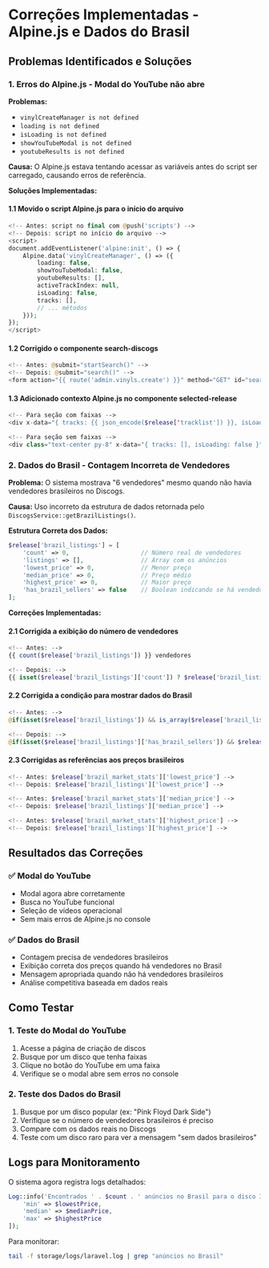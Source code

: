 # Correções Implementadas - Alpine.js e Dados do Brasil

## Problemas Identificados e Soluções

### 1. Erros do Alpine.js - Modal do YouTube não abre

**Problemas:**
- `vinylCreateManager is not defined`
- `loading is not defined`
- `isLoading is not defined`
- `showYouTubeModal is not defined`
- `youtubeResults is not defined`

**Causa:**
O Alpine.js estava tentando acessar as variáveis antes do script ser carregado, causando erros de referência.

**Soluções Implementadas:**

#### 1.1 Movido o script Alpine.js para o início do arquivo
```php
<!-- Antes: script no final com @push('scripts') -->
<!-- Depois: script no início do arquivo -->
<script>
document.addEventListener('alpine:init', () => {
    Alpine.data('vinylCreateManager', () => ({
        loading: false,
        showYouTubeModal: false,
        youtubeResults: [],
        activeTrackIndex: null,
        isLoading: false,
        tracks: [],
        // ... métodos
    }));
});
</script>
```

#### 1.2 Corrigido o componente search-discogs
```php
<!-- Antes: @submit="startSearch()" -->
<!-- Depois: @submit="search()" -->
<form action="{{ route('admin.vinyls.create') }}" method="GET" id="search-form" @submit="search()">
```

#### 1.3 Adicionado contexto Alpine.js no componente selected-release
```php
<!-- Para seção com faixas -->
<div x-data="{ tracks: {{ json_encode($release['tracklist']) }}, isLoading: false }">

<!-- Para seção sem faixas -->
<div class="text-center py-8" x-data="{ tracks: [], isLoading: false }">
```

### 2. Dados do Brasil - Contagem Incorreta de Vendedores

**Problema:**
O sistema mostrava "6 vendedores" mesmo quando não havia vendedores brasileiros no Discogs.

**Causa:**
Uso incorreto da estrutura de dados retornada pelo `DiscogsService::getBrazilListings()`.

**Estrutura Correta dos Dados:**
```php
$release['brazil_listings'] = [
    'count' => 0,                    // Número real de vendedores
    'listings' => [],                // Array com os anúncios
    'lowest_price' => 0,             // Menor preço
    'median_price' => 0,             // Preço médio
    'highest_price' => 0,            // Maior preço
    'has_brazil_sellers' => false    // Boolean indicando se há vendedores
];
```

**Correções Implementadas:**

#### 2.1 Corrigida a exibição do número de vendedores
```php
<!-- Antes: -->
{{ count($release['brazil_listings']) }} vendedores

<!-- Depois: -->
{{ isset($release['brazil_listings']['count']) ? $release['brazil_listings']['count'] : 0 }} vendedores
```

#### 2.2 Corrigida a condição para mostrar dados do Brasil
```php
<!-- Antes: -->
@if(isset($release['brazil_listings']) && is_array($release['brazil_listings']) && count($release['brazil_listings']) > 0)

<!-- Depois: -->
@if(isset($release['brazil_listings']['has_brazil_sellers']) && $release['brazil_listings']['has_brazil_sellers'] === true)
```

#### 2.3 Corrigidas as referências aos preços brasileiros
```php
<!-- Antes: $release['brazil_market_stats']['lowest_price'] -->
<!-- Depois: $release['brazil_listings']['lowest_price'] -->

<!-- Antes: $release['brazil_market_stats']['median_price'] -->
<!-- Depois: $release['brazil_listings']['median_price'] -->

<!-- Antes: $release['brazil_market_stats']['highest_price'] -->
<!-- Depois: $release['brazil_listings']['highest_price'] -->
```

## Resultados das Correções

### ✅ Modal do YouTube
- Modal agora abre corretamente
- Busca no YouTube funcional
- Seleção de vídeos operacional
- Sem mais erros de Alpine.js no console

### ✅ Dados do Brasil
- Contagem precisa de vendedores brasileiros
- Exibição correta dos preços quando há vendedores no Brasil
- Mensagem apropriada quando não há vendedores brasileiros
- Análise competitiva baseada em dados reais

## Como Testar

### 1. Teste do Modal do YouTube
1. Acesse a página de criação de discos
2. Busque por um disco que tenha faixas
3. Clique no botão do YouTube em uma faixa
4. Verifique se o modal abre sem erros no console

### 2. Teste dos Dados do Brasil
1. Busque por um disco popular (ex: "Pink Floyd Dark Side")
2. Verifique se o número de vendedores brasileiros é preciso
3. Compare com os dados reais no Discogs
4. Teste com um disco raro para ver a mensagem "sem dados brasileiros"

## Logs para Monitoramento

O sistema agora registra logs detalhados:
```php
Log::info('Encontrados ' . $count . ' anúncios no Brasil para o disco ID ' . $releaseId, [
    'min' => $lowestPrice,
    'median' => $medianPrice,
    'max' => $highestPrice
]);
```

Para monitorar:
```bash
tail -f storage/logs/laravel.log | grep "anúncios no Brasil"
```
